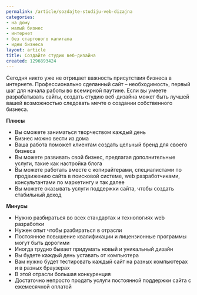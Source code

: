 ```yaml
---
permalink: /article/sozdajte-studiju-veb-dizajna
categories:
- на дому
- малый бизнес
- интернет
- без стартового капитала
- идеи бизнеса
layout: article
title: Создайте студию веб-дизайна
created: 1296893424
---
```

<p>Сегодня никто уже не отрицает важность присутствия бизнеса в интернете. Профессионально сделанный сайт – необходимость, первый шаг для начала работы во всемирной паутине. Если вы умеете разрабатывать сайты, создать студию веб-дизайна может быть лучшей вашей возможностью следовать мечте о создании собственного бизнеса.</p>
<!--break-->
<p><b>Плюсы</b></p>

<ul>
  <li>Вы сможете заниматься творчеством каждый день</li>

  <li>Бизнес можно вести из дома</li>

  <li>Ваша работа поможет клиентам создать цельный бренд для своего бизнеса</li>

  <li>Вы можете развивать свой бизнес, предлагая дополнительные услуги, такие как настройка блога</li>

  <li>Вы можете работать вместе с копирайтерами, специалистами по продвижению сайта в поисковой системе, web разработчиками, консультантами по маркетингу и так далее</li>

  <li>Вы можете оказывать услуги поддержки сайта, чтобы создать стабильный доход</li>
</ul>

<p><b>Минусы</b></p>

<ul>
  <li>Нужно разбираться во всех стандартах и технологиях web разработки</li>

  <li>Нужен опыт чтобы разбираться в отрасли</li>

  <li>Постоянное повышение квалификации и лицензионные программы могут быть дорогими</li>

  <li>Иногда трудно бывает придумать новый и уникальный дизайн</li>

  <li>Вы будете каждый день уставать от компьютера</li>

  <li>Вам нужно будет тестировать каждый сайт на разных компьютерах и в разных браузерах</li>

  <li>В этой отрасли большая конкуренция</li>

  <li>Достаточно непросто продать услуги постоянной поддержки сайта с ежемесячной оплатой</li>
</ul>
